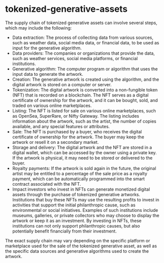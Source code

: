 # tokenized-generative-assets

The supply chain of tokenized generative assets can involve several steps, which may include the following:

- Data extraction: The process of collecting data from various sources, such as weather data, social media data, or financial data, to be used as input for the generative algorithm.
- Data providers: The companies or organizations that provide the data, such as weather services, social media platforms, or financial institutions.
- Generative algorithm: The computer program or algorithm that uses the input data to generate the artwork.
- Creation: The generative artwork is created using the algorithm, and the digital artwork is stored on a computer or server.
- Tokenization: The digital artwork is converted into a non-fungible token (NFT) that is recorded on a blockchain. The NFT serves as a digital certificate of ownership for the artwork, and it can be bought, sold, and traded on various online marketplaces.
- Listing: The NFT is listed for sale on various online marketplaces, such as OpenSea, SuperRare, or Nifty Gateway. The listing includes information about the artwork, such as the artist, the number of copies available, and any special features or attributes.
- Sale: The NFT is purchased by a buyer, who receives the digital certificate of ownership for the artwork. The buyer may keep the artwork or resell it on a secondary market.
- Storage and delivery: The digital artwork and the NFT are stored in a digital wallet, which can be accessed by the owner using a private key. If the artwork is physical, it may need to be stored or delivered to the buyer.
- Royalty payments: If the artwork is sold again in the future, the original artist may be entitled to a percentage of the sale price as a royalty payment, which can be automatically programmed into the smart contract associated with the NFT.
- Impact investors who invest in NFTs can generate monetized digital assets through the purchase of tokenized generative artworks. Institutions that buy these NFTs may use the resulting profits to invest in activities that support the initial philanthropic cause, such as environmental or social initiatives. Examples of such institutions include museums, galleries, or private collectors who may choose to display the artwork or keep it as an investment. By investing in NFTs, these institutions can not only support philanthropic causes, but also potentially benefit financially from their investment.

The exact supply chain may vary depending on the specific platform or marketplace used for the sale of the tokenized generative asset, as well as the specific data sources and generative algorithms used to create the artwork.
